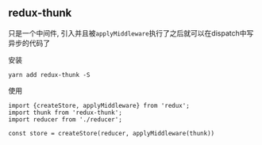 ## redux-thunk

只是一个中间件, 引入并且被`applyMiddleware`执行了之后就可以在dispatch中写异步的代码了

安装

`yarn add redux-thunk -S`

使用

```
import {createStore, applyMiddleware} from 'redux';
import thunk from 'redux-thunk';
import reducer from './reducer';

const store = createStore(reducer, applyMiddleware(thunk))
```



